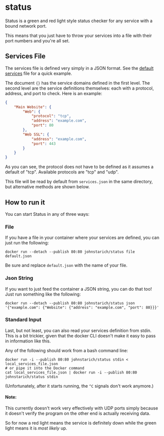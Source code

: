 # status
Status is a green and red light style status checker for any service with a bound network port.

This means that you just have to throw your services into a file with their port numbers and you're all set.

## Services File
The services file is defined very simply in a JSON format. See the [default services](default.json) file for a quick example.

The document `{}` has the service domains defined in the first level. The second level are the service definitions themselves: each with a protocol, address, and port to check. Here is an example:

```json
{
    "Main Website": {
        "Web": {
            "protocol": "tcp",
            "address": "example.com",
            "port": 80
        },
        "Web SSL": {
            "address": "example.com",
            "port": 443
        }
    }
}
```

As you can see, the protocol does not have to be defined as it assumes a default of "tcp".
Available protocols are "tcp" and "udp".

This file will be read by default from `services.json` in the same directory, but alternative methods are shown below.

## How to run it
You can start Status in any of three ways:

### File
If you have a file in your container where your services are defined, you can just run the following:

    docker run --detach --publish 80:80 johnstarich/status file default.json
Be sure and replace `default.json` with the name of your file.

### Json String
If you want to just feed the container a JSON string, you can do that too! Just run something like the following:

    docker run --detach --publish 80:80 johnstarich/status json '{"example.com": {"Website": {"address": "example.com", "port": 80}}}'

### Standard Input
Last, but not least, you can also read your services definition from stdin. This is a bit trickier, given that the docker CLI doesn't make it easy to pass in information like this.

Any of the following should work from a bash command line:

    docker run -i --publish 80:80 johnstarich/status stdin < local_services_file.json
    # or pipe it into the Docker command
    cat local_services_file.json | docker run -i --publish 80:80 johnstarich/status stdin
(Unfortunately, after it starts running, the `^C` signals don't work anymore.)

#### Note:
This currently doesn't work very effectively with UDP ports simply because it doesn't verify the program on the other end is actually receiving data.

So for now a red light means the service is definitely down while the green light means it is *most likely* up.

